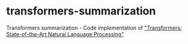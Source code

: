 # transformers-summarization
Transformers summarization - Code implementation of ["Transformers: State-of-the-Art Natural Language Processing"](https://arxiv.org/abs/1910.03771)
